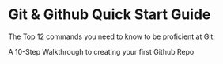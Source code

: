 Git & Github Quick Start Guide
===============================


The Top 12 commands you need to know to be proficient at Git. 


A 10-Step Walkthrough to creating your first Github Repo